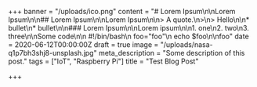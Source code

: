 +++
banner = "/uploads/ico.png"
content = "# Lorem Ipsum\n\nLorem Ipsum\n\n## Lorem Ipsum\n\nLorem Ipsum\n\n> A quote.\n>\n> Hello\n\n* bullet\n* bullet\n\n### Lorem Ipsum\n\nLorem ipsum\n\n1. one\n2. two\n3. three\n\nSome code\n\n    #!/bin/bash\n    foo=\"foo\"\n    echo $foo\n\nfoo"
date = 2020-06-12T00:00:00Z
draft = true
image = "/uploads/nasa-q1p7bh3shj8-unsplash.jpg"
meta_description = "Some description of this post."
tags = ["IoT", "Raspberry Pi"]
title = "Test Blog Post"

+++
